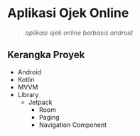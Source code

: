 # Aplikasi Ojek Online
> *aplikasi ojek online berbasis android*

## Kerangka Proyek
- Android
- Kotlin
- MVVM
- Library
    - Jetpack
        - Room
        - Paging
        - Navigation Component

